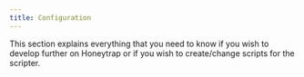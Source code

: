 ```yaml
---
title: Configuration
---
```


This section explains everything that you need to know if you wish to develop further on Honeytrap or if you
wish to create/change scripts for the scripter.